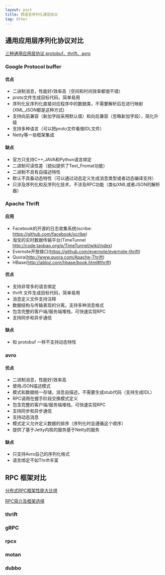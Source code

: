 ```yaml
---
layout: post
title: 跨语言序列化通信协议
tag: Other
---
```


## 通用应用层序列化协议对比
[三种通用应用层协议 protobuf、thrift、avro](https://www.douban.com/note/523340109/)

### Google Protocol buffer
#### 优点
* 二进制消息，性能好/效率高（空间和时间效率都很不错）
* proto文件生成目标代码，简单易用
* 序列化反序列化直接对应程序中的数据类，不需要解析后在进行映射(XML,JSON都是这种方式)
* 支持向前兼容（新加字段采用默认值）和向后兼容（忽略新加字段），简化升级
* 支持多种语言（可以把proto文件看做IDL文件）
* Netty等一些框架集成

#### 缺点
* 官方只支持C++,JAVA和Python语言绑定
* 二进制可读性差（貌似提供了Text_Fromat功能）
* 二进制不具有自描述特性
* 默认不具备动态特性（可以通过动态定义生成消息类型或者动态编译支持）
* 只涉及序列化和反序列化技术，不涉及RPC功能（类似XML或者JSON的解析器）

### Apache Thrift
#### 应用
* Facebook的开源的日志收集系统(scribe: https://github.com/facebook/scribe)
* 淘宝的实时数据传输平台(TimeTunnel http://code.taobao.org/p/TimeTunnel/wiki/index)
* Evernote开放接口(https://github.com/evernote/evernote-thrift)
* Quora(http://www.quora.com/Apache-Thrift)
* HBase(http://abloz.com/hbase/book.html#thrift)

#### 优点
* 支持非常多的语言绑定
* thrift 文件生成目标代码，简单易用
* 消息定义文件支持注释
* 数据结构与传输表现的分离，支持多种消息格式
* 包含完整的客户端/服务端堆栈，可快速实现RPC
* 支持同步和异步通信

#### 缺点
* 和 protobuf 一样不支持动态特性

### avro
#### 优点
* 二进制消息，性能好/效率高
* 使用JSON描述模式
* 模式和数据统一存储，消息自描述，不需要生成stub代码（支持生成IDL）
* RPC调用在握手阶段交换模式定义
* 包含完整的客户端/服务端堆栈，可快速实现RPC
* 支持同步和异步通信
* 支持动态消息
* 模式定义允许定义数据的排序（序列化时会遵循这个顺序）
* 提供了基于Jetty内核的服务基于Netty的服务

#### 缺点
* 只支持Avro自己的序列化格式
* 语言绑定不如Thrift丰富

## RPC 框架对比
[分布式RPC框架性能大比拼](https://colobu.com/2016/09/05/benchmarks-of-popular-rpc-frameworks/)

[RPC简介及框架选择](https://www.jianshu.com/p/b0343bfd216e)
### thrift
### gRPC
### rpcx
### motan
### dubbo